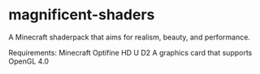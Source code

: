 # magnificent-shaders
A Minecraft shaderpack that aims for realism, beauty, and performance. 

Requirements:
Minecraft
Optifine HD U D2
A graphics card that supports OpenGL 4.0
